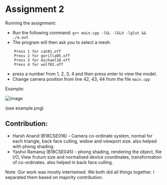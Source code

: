 # Assignment 2

Running the assignment: 
- Run the following command: `g++ main.cpp -lGL -lGLU -lglut && ./a.out`
- The program will then ask you to select a mesh:
```
    Press 1 for cat01.off
    Press 2 for gorilla05.off
    Press 3 for michael18.off
    Press 4 for wolf02.off
```
- press a number from 1, 2, 3, 4 and then press enter to view the model.
- Change camera position from line 42, 43, 44 from the file `main.cpp`

Example:

![image](https://user-images.githubusercontent.com/44001232/144097897-903947ab-5d53-4b19-a8f1-8957e38f59a5.png)

(see example.png)

## Contribution:	
- Harsh Anand (B18CSE016) - Camera co-ordinate system, normal for each triangle, back face culling, widow and viewport size. also helped with phong shading.
- Yashvi Ramanuj (B18CSE045) - phong shading, rendering the object, file I/O, View frutum size and normalised device coordinates, transformation of co-ordinates. also helped in back face culling.

Note: Our work was mostly intertwined. We both did all things together. I separated them based on majority contribution.